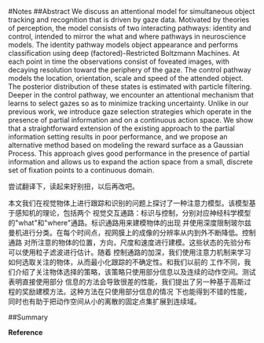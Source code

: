 

#Notes
##Abstract
We discuss an attentional model for simultaneous object tracking and recognition that is driven by gaze data. Motivated by theories of perception, the model consists of two interacting pathways: identity and control, intended to mirror the what and where pathways in neuroscience models. The identity pathway models object appearance and performs classification using deep (factored)-Restricted Boltzmann Machines. At each point in time the observations consist of foveated images, with decaying resolution toward the periphery of the gaze. The control pathway models the location, orientation, scale and speed of the attended object. The posterior distribution of these states is estimated with particle filtering. Deeper in the control pathway, we encounter an attentional mechanism that learns to select gazes so as to minimize tracking uncertainty. Unlike in our previous work, we introduce gaze selection strategies which operate in the presence of partial information and on a continuous action space. We show that a straightforward extension of the existing approach to the partial information setting results in poor performance, and we propose an alternative method based on modeling the reward surface as a Gaussian Process. This approach gives good performance in the presence of partial information and allows us to expand the action space from a small, discrete set of fixation points to a continuous domain. 

尝试翻译下，读起来好别扭，以后再改吧。

本文我们在视觉物体上进行跟踪和识别的问题上探讨了一种注意力模型。该模型基于感知机的理论，包括两个
视觉交互通路：标识与控制，分别对应神经科学模型的"what"和"where"通路。标识通路用来建模物体的出现
并使用深度限制玻尔兹曼机进行分类。在每个时间点，视网膜上的成像的分辨率从内到外不断降低。控制通路
对所注意的物体的位置，方向，尺度和速度进行建模。这些状态的先验分布可以使用粒子滤波进行估计。随着
控制通路的加深，我们使用注意力机制来学习如何选取关注的物体，从而最小化跟踪的不确定性。和我们以前的
工作不同，我们介绍了关注物体选择的策略，该策略只使用部分信息以及连续的动作空间。测试表明直接使用部分
信息的方法会导致很差的性能，我们提出了另一种基于高斯过程的奖励建模方法。这种方法在只使用部分信息的情况
下也能得到不错的性能，同时也有助于把动作空间从小的离散的固定点集扩展到连续域。

##Summary



**Reference**

